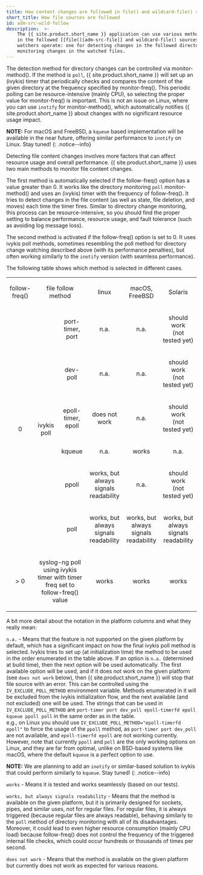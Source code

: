 ```yaml
---
title: How content changes are followed in file() and wildcard-file() sources
short_title: How file sources are followed
id: adm-src-wild-follow
description:  >-
    The {{ site.product.short_name }} application can use various methods to detect changes
    in the followed [[file()|adm-src-file]] and wildcard-file() sources. Under the hood, two different change
    watchers operate: one for detecting changes in the followed directories and one for
    monitoring changes in the watched files.
---
```


The detection method for directory changes can be controlled via monitor-method(). If the method is `poll`, {{ site.product.short_name }} will set up an (ivykis) timer that periodically checks and compares the content of the given directory at the frequency specified by monitor-freq(). This periodic polling can be resource-intensive (mainly CPU), so selecting the proper value for monitor-freq() is important. This is not an issue on Linux, where you can use `inotify` for monitor-method(), which automatically notifies {{ site.product.short_name }} about changes with no significant resource usage impact.

**NOTE:** For macOS and FreeBSD, a `kqueue` based implementation will be available in the near future, offering similar performance to `inotify` on Linux. Stay tuned!
{: .notice--info}

Detecting file content changes involves more factors that can affect resource usage and overall performance. {{ site.product.short_name }} uses two main methods to monitor file content changes.

The first method is automatically selected if the follow-freq() option has a value greater than 0. It works like the directory monitoring `poll` monitor-method() and uses an (ivykis) timer with the frequency of follow-freq(). It tries to detect changes in the file content (as well as state, file deletion, and moves) each time the timer fires. Similar to directory change monitoring, this process can be resource-intensive, so you should find the proper setting to balance performance, resource usage, and fault tolerance (such as avoiding log message loss).

The second method is activated if the follow-freq() option is set to 0. It uses ivykis poll methods, sometimes resembling the poll method for directory change watching described above (with its performance penalties), but often working similarly to the `inotify` version (with seamless performance).

The following table shows which method is selected in different cases.

<table border="0" cellspacing="0" cellpadding="0" width="1397">
  <tr>
    <td width="99" class="right-edged-col">
      <p align="center">follow-freq()</p>
    </td>
    <td width="200" colspan="2" class="right-edged-col">
      <p align="center">file follow method</p>
    </td>
    <td width="151" class="right-edged-col">
      <p align="center">linux</p>
    </td>
    <td width="152" class="right-edged-col">
      <p align="center">macOS, FreeBSD</p>
    </td>
    <td width="153">
      <p align="center">Solaris</p>
    </td>
  </tr>
  <tr>
    <td width="99" rowspan="6" class="right-edged-col">
      <p align="center">0</p>
    </td>
    <td width="150" rowspan="6" class="right-edged-col">
      <p align="center">ivykis poll</p>
    </td>
    <td width="152" class="right-edged-col">
      <p align="center">port-timer, port</p>
    </td>
    <td width="151" class="right-edged-col">
      <p align="center">n.a.</p>
    </td>
    <td width="152" class="right-edged-col">
      <p align="center">n.a.</p>
    </td>
    <td width="153">
      <p align="center">should work<br>(not tested yet)</p>
    </td>
  </tr>
  <tr>
    <td width="152" class="right-edged-col">
      <p align="center">dev-poll</p>
    </td>
    <td width="151" class="right-edged-col">
      <p align="center">n.a.</p>
    </td>
    <td width="152" class="right-edged-col">
      <p align="center">n.a.</p>
    </td>
    <td width="153">
      <p align="center">should work<br>(not tested yet)</p>
    </td>
  </tr>
  <tr>
    <td width="152" class="right-edged-col">
      <p align="center">epoll-timer, epoll</p>
    </td>
    <td width="151" class="right-edged-col">
      <p align="center">does not work </p>
    </td>
    <td width="152" class="right-edged-col">
      <p align="center">n.a.</p>
    </td>
    <td width="153">
      <p align="center">should work<br>(not tested yet)</p>
    </td>
  </tr>
  <tr>
    <td width="152" class="right-edged-col">
      <p align="center">kqueue</p>
    </td>
    <td width="151" class="right-edged-col">
      <p align="center">n.a.</p>
    </td>
    <td width="152" class="right-edged-col">
      <p align="center">works</p>
    </td>
    <td width="153">
      <p align="center">n.a.</p>
    </td>
  </tr>
  <tr>
    <td width="152" class="right-edged-col">
      <p align="center">ppoll</p>
    </td>
    <td width="151" class="right-edged-col">
      <p align="center">works, but always signals readability</p>
    </td>
    <td width="152" class="right-edged-col">
      <p align="center">n.a.</p>
    </td>
    <td width="153">
      <p align="center">should work<br>(not tested yet)</p>
    </td>
  </tr>
  <tr>
    <td width="152" class="right-edged-col">
      <p align="center">poll</p>
    </td>
    <td width="151" class="right-edged-col">
      <p align="center">works, but always signals readability</p>
    </td>
    <td width="152" class="right-edged-col">
      <p align="center">works, but always signals readability</p>
    </td>
    <td width="153">
      <p align="center">works, but always signals readability</p>
    </td>
  </tr>
  <tr>
    <td width="99" rowspan="3" class="right-edged-col">
      <p align="center">&gt; 0</p>
    </td>
    <td width="150" colspan="2" rowspan="3" class="right-edged-col">
      <p align="center">syslog-ng poll<br>using ivykis timer with timer freq set to follow-freq() value</p>
    </td>
    <td width="151" rowspan="3" class="right-edged-col">
      <p align="center">works</p>
    </td>
    <td width="152" rowspan="3" class="right-edged-col">
      <p align="center">works</p>
    </td>
    <td width="153">
      <p align="center">works</p>
    </td>
  </tr>
</table>

A bit more detail about the notation in the platform columns and what they really mean:

`n.a.` - Means that the feature is not supported on the given platform by default, which has a significant impact on how the final ivykis poll method is selected. Ivykis tries to set up (at initialization time) the method to be used in the order enumerated in the table above. If an option is `n.a.` (determined at build time), then the next option will be used automatically. The first available option will be used, and if it does not work on the given platform (see `does not work` below), then {{ site.product.short_name }} will stop that file source with an error. This can be controlled using the `IV_EXCLUDE_POLL_METHOD` environment variable. Methods enumerated in it will be excluded from the ivykis initialization flow, and the next available (and not excluded) one will be used. The strings that can be used in `IV_EXCLUDE_POLL_METHOD` are `port-timer port dev_poll epoll-timerfd epoll kqueue ppoll poll` in the same order as in the table.\
e.g., on Linux you should use `IV_EXCLUDE_POLL_METHOD="epoll-timerfd epoll"` to force the usage of the `ppoll` method, as `port-timer port dev_poll` are not available, and `epoll-timerfd epoll` are not working currently. However, note that currently `ppoll` and `poll` are the only working options on Linux, and they are far from optimal, unlike on BSD-based systems like macOS, where the default `kqueue` is a perfect option to use.

  **NOTE:** We are planning to add an `inotify` or similar-based solution to ivykis that could perform similarly to `kqueue`. Stay tuned!
  {: .notice--info}

`works` - Means it is tested and works seamlessly (based on our tests).

`works, but always signals readability` - Means that the method is available on the given platform, but it is primarily designed for sockets, pipes, and similar uses, not for regular files. For regular files, it is always triggered (because regular files are always readable), behaving similarly to the `poll` method of directory monitoring with all of its disadvantages. Moreover, it could lead to even higher resource consumption (mainly CPU load) because follow-freq() does not control the frequency of the triggered internal file checks, which could occur hundreds or thousands of times per second.

`does not work` - Means that the method is available on the given platform but currently does not work as expected for various reasons.